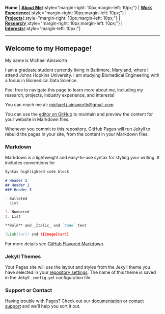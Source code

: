 **Home**
|
[**About Me**](http://michaelainsworth.me/aboutMe){:style="margin-right: 10px;margin-left: 10px;"}
|
[**Work Experience**](http://michaelainsworth.me/workExperience){:style="margin-right: 10px;margin-left: 10px;"}
|
[**Projects**](http://michaelainsworth.me/projects){:style="margin-right: 10px;margin-left: 10px;"}
|
[**Research**](http://michaelainsworth.me/research){:style="margin-right: 10px;margin-left: 10px;"}
|
[**Interests**](http://michaelainsworth.me/interests){:style="margin-left: 10px;"}

___

## Welcome to my Homepage!

My name is Michael Ainsworth.

I am a graduate student currently living in Baltimore, Maryland, where I attend Johns Hopkins University. I am studying Biomedical Engineering with a focus in Biomedical Data Science.

Feel free to navigate this page to learn more about me, including my research, projects, industry experience, and interests!

You can reach me at: michael.j.ainsworth@gmail.com



You can use the [editor on GitHub](https://github.com/Michael-Ainsworth/Michael-Ainsworth.github.io/edit/main/README.md) to maintain and preview the content for your website in Markdown files.

Whenever you commit to this repository, GitHub Pages will run [Jekyll](https://jekyllrb.com/) to rebuild the pages in your site, from the content in your Markdown files.

### Markdown

Markdown is a lightweight and easy-to-use syntax for styling your writing. It includes conventions for

```markdown
Syntax highlighted code block

# Header 1
## Header 2
### Header 3

- Bulleted
- List

1. Numbered
2. List

**Bold** and _Italic_ and `Code` text

[Link](url) and ![Image](src)
```

For more details see [GitHub Flavored Markdown](https://guides.github.com/features/mastering-markdown/).

### Jekyll Themes

Your Pages site will use the layout and styles from the Jekyll theme you have selected in your [repository settings](https://github.com/Michael-Ainsworth/Michael-Ainsworth.github.io/settings). The name of this theme is saved in the Jekyll `_config.yml` configuration file.

### Support or Contact

Having trouble with Pages? Check out our [documentation](https://docs.github.com/categories/github-pages-basics/) or [contact support](https://github.com/contact) and we’ll help you sort it out.
